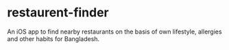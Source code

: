 # restaurent-finder
An iOS app to find nearby restaurants on the basis of own lifestyle, allergies and other habits for Bangladesh.
